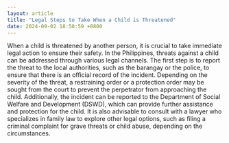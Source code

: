 ```yaml
---
layout: article
title: "Legal Steps to Take When a Child is Threatened"
date: 2024-09-02 18:50:59 +0800
---
```


<p>When a child is threatened by another person, it is crucial to take immediate legal action to ensure their safety. In the Philippines, threats against a child can be addressed through various legal channels. The first step is to report the threat to the local authorities, such as the barangay or the police, to ensure that there is an official record of the incident. Depending on the severity of the threat, a restraining order or a protection order may be sought from the court to prevent the perpetrator from approaching the child. Additionally, the incident can be reported to the Department of Social Welfare and Development (DSWD), which can provide further assistance and protection for the child. It is also advisable to consult with a lawyer who specializes in family law to explore other legal options, such as filing a criminal complaint for grave threats or child abuse, depending on the circumstances.</p>